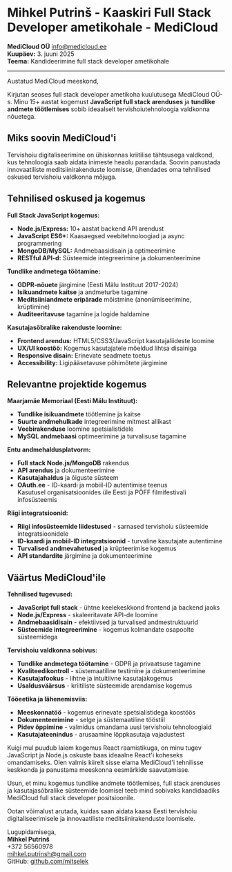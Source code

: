 # Mihkel Putrinš - Kaaskiri Full Stack Developer ametikohale - MediCloud

**MediCloud OÜ** <info@medicloud.ee>  
**Kuupäev:** 3. juuni 2025  
**Teema:** Kandideerimine full stack developer ametikohale

---

Austatud MediCloud meeskond,

Kirjutan seoses full stack developer ametikoha kuulutusega MediCloud OÜ-s. Minu 15+ aastat kogemust **JavaScript full stack arenduses** ja **tundlike andmete töötlemises** sobib ideaalselt tervishoiutehnoloogia valdkonna nõuetega.

## Miks soovin MediCloud'i

Tervishoiu digitaliseerimine on ühiskonnas kriitilise tähtsusega valdkond, kus tehnoloogia saab aidata inimeste heaolu parandada. Soovin panustada innovaatiliste meditsiinirakenduste loomisse, ühendades oma tehnilised oskused tervishoiu valdkonna mõjuga.

## Tehnilised oskused ja kogemus

**Full Stack JavaScript kogemus:**

- **Node.js/Express:** 10+ aastat backend API arendust
- **JavaScript ES6+:** Kaasaegsed veebitehnoloogiad ja async programmering
- **MongoDB/MySQL:** Andmebaasidisain ja optimeerimine
- **RESTful API-d:** Süsteemide integreerimine ja dokumenteerimine

**Tundlike andmetega töötamine:**

- **GDPR-nõuete** järgimine (Eesti Mälu Instituut 2017-2024)
- **Isikuandmete kaitse** ja andmeturbe tagamine
- **Meditsiiniandmete eripärade** mõistmine (anonümiseerimine, krüptimine)
- **Auditeeritavuse** tagamine ja logide haldamine

**Kasutajasõbralike rakenduste loomine:**

- **Frontend arendus:** HTML5/CSS3/JavaScript kasutajaliideste loomine
- **UX/UI koostöö:** Kogemus kasutajatele mõeldud lihtsa disainiga
- **Responsive disain:** Erinevate seadmete toetus
- **Accessibility:** Ligipääsetavuse põhimõtete järgimine

## Relevantne projektide kogemus

**Maarjamäe Memoriaal (Eesti Mälu Instituut):**

- **Tundlike isikuandmete** töötlemine ja kaitse
- **Suurte andmehulkade** integreerimine mitmest allikast
- **Veebirakenduse** loomine spetsialistidele
- **MySQL andmebaasi** optimeerimine ja turvalisuse tagamine

**Entu andmehaldusplatvorm:**

- **Full stack Node.js/MongoDB** rakendus
- **API arendus** ja dokumenteerimine
- **Kasutajahaldus** ja õiguste süsteem
- **OAuth.ee** - ID-kaardi ja mobiil-ID autentimise teenus  
  Kasutusel organisatsioonides üle Eesti ja PÖFF filmifestivali infosüsteemis

**Riigi integratsioonid:**

- **Riigi infosüsteemide liidestused** - sarnased tervishoiu süsteemide integratsioonidele
- **ID-kaardi ja mobiil-ID integratsioonid** - turvaline kasutajate autentimine
- **Turvalised andmevahetused** ja krüpteerimise kogemus
- **API standardite** järgimine ja dokumenteerimine

## Väärtus MediCloud'ile

**Tehnilised tugevused:**

- **JavaScript full stack** - ühtne keelekeskkond frontend ja backend jaoks
- **Node.js/Express** - skaleeritavate API-de loomine
- **Andmebaasidisain** - efektiivsed ja turvalised andmestruktuurid
- **Süsteemide integreerimine** - kogemus kolmandate osapoolte süsteemidega

**Tervishoiu valdkonna sobivus:**

- **Tundlike andmetega töötamine** - GDPR ja privaatsuse tagamine
- **Kvaliteedikontroll** - süstemaatiline testimine ja dokumenteerimine
- **Kasutajafookus** - lihtne ja intuitiivne kasutajakogemus
- **Usaldusväärsus** - kriitiliste süsteemide arendamise kogemus

**Tööeetika ja lähenemisviis:**

- **Meeskonnatöö** - kogemus erinevate spetsialistidega koostöös
- **Dokumenteerimine** - selge ja süstemaatiline tööstiil
- **Pidev õppimine** - valmidus omandama uusi tervishoiu tehnoloogiaid
- **Kasutajateenindus** - arusaamine lõppkasutaja vajadustest

Kuigi mul puudub laiem kogemus React raamistikuga, on minu tugev JavaScript ja Node.js oskuste baas ideaalne React'i koheseks omandamiseks. Olen valmis kiirelt sisse elama MediCloud'i tehnilisse keskkonda ja panustama meeskonna eesmärkide saavutamisse.

Usun, et minu kogemus tundlike andmete töötlemises, full stack arenduses ja kasutajasõbralike süsteemide loomisel teeb mind sobivaks kandidaadiks MediCloud full stack developer positsioonile.

Ootan võimalust arutada, kuidas saan aidata kaasa Eesti tervishoiu digitaliseerimisele ja innovaatiliste meditsiinirakenduste loomisele.

Lugupidamisega,  
**Mihkel Putrinš**  
+372 56560978  
<mihkel.putrinsh@gmail.com>  
GitHub: [github.com/mitselek](https://github.com/mitselek)
